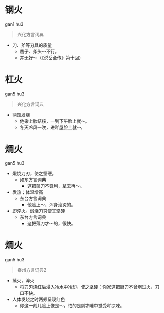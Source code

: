 # 钢火
gan1 hu3
> 兴化方言词典
- 刀、斧等刃具的质量
  - 凿子、斧头～不行。
  - 并无好～（《说岳全传》第十回）

# 杠火
gan5 hu3
> 兴化方言词典
- 两颊发烧
  - 他染上肺结核，一到下午脸上就～。
  - 冬天冷风一吹，进吖屋脸上就～。

# 焵火
gan5 hu3
+ 煅烧刀刃，使之坚硬。
  * 如东方言词典
    - 这把菜刀不锋利，拿去再～。
+ 发热；体温增高
  * 东台方言词典
    - 他脸上～，浑身滚烫的。
+ 即淬火。煅烧刀刃使其坚硬
  * 东台方言词典
    - 这把薄刀才～的，很快。

# 焵火
gan5 hu3
> 泰州方言词典2
- 蘸火，淬火
  - 将刀刃烧红后浸入冷水中冷却，使之坚硬：你家这把厨刀不曾焵过火，刀口不快。
- 人体发烧之时两颊呈现红色
  - 你这一刻儿脸上像是～，怕的是刚才睡中觉受吖凉唻。
